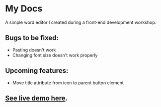 # My Docs
A simple word editor I created during a front-end development workshop.

## Bugs to be fixed:
- Pasting doesn't work
- Changing font size doesn't work properly

## Upcoming features:
- Move title attribute from icon to parent button element

## [See live demo here](http://my-docs.glitch.me).
